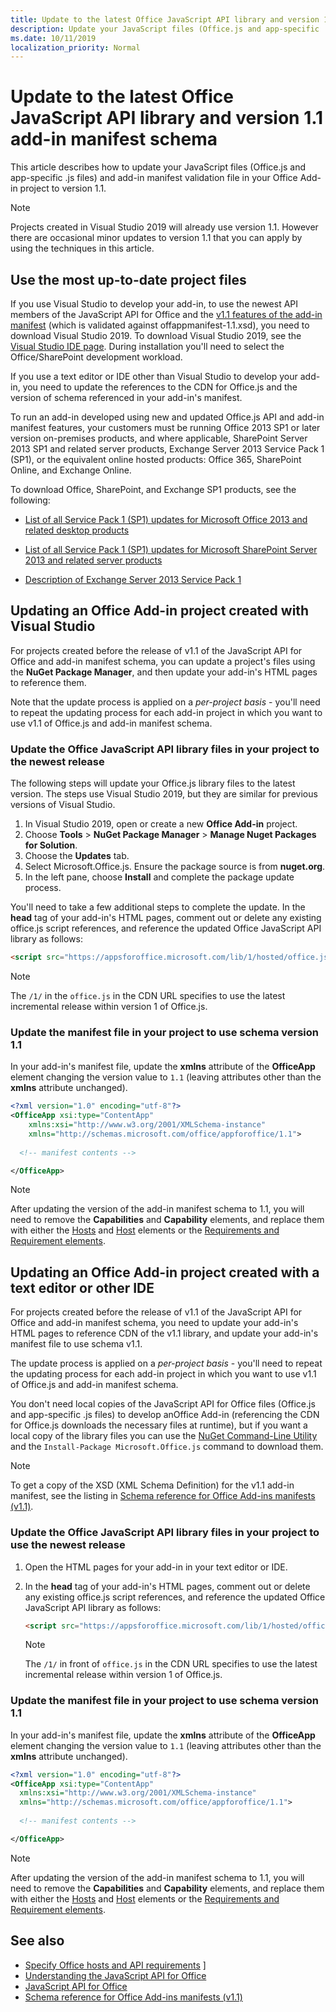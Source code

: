 ```yaml
---
title: Update to the latest Office JavaScript API library and version 1.1 add-in manifest schema
description: Update your JavaScript files (Office.js and app-specific .js files) and add-in manifest validation file in your Office Add-in project to version 1.1.
ms.date: 10/11/2019
localization_priority: Normal
---
```


# Update to the latest Office JavaScript API library and version 1.1 add-in manifest schema

This article describes how to update your JavaScript files (Office.js and app-specific .js files) and add-in manifest validation file in your Office Add-in project to version 1.1.

> [!NOTE]
> Projects created in Visual Studio 2019 will already use version 1.1. However there are occasional minor updates to version 1.1 that you can apply by using the techniques in this article.

## Use the most up-to-date project files

If you use Visual Studio to develop your add-in, to use the newest API members of the JavaScript API for Office and the [v1.1 features of the add-in manifest](../develop/add-in-manifests.md) (which is validated against offappmanifest-1.1.xsd), you need to download Visual Studio 2019. To download Visual Studio 2019, see the [Visual Studio IDE page](https://visualstudio.microsoft.com/vs/). During installation you'll need to select the Office/SharePoint development workload.

If you use a text editor or IDE other than Visual Studio to develop your add-in, you need to update the references to the CDN for Office.js and the version of schema referenced in your add-in's manifest.

To run an add-in developed using new and updated Office.js API and add-in manifest features, your customers must be running Office 2013 SP1 or later version on-premises products, and where applicable, SharePoint Server 2013 SP1 and related server products, Exchange Server 2013 Service Pack 1 (SP1), or the equivalent online hosted products: Office 365, SharePoint Online, and Exchange Online.

To download Office, SharePoint, and Exchange SP1 products, see the following:

- [List of all Service Pack 1 (SP1) updates for Microsoft Office 2013 and related desktop products](https://support.microsoft.com/kb/2850036)

- [List of all Service Pack 1 (SP1) updates for Microsoft SharePoint Server 2013 and related server products](https://support.microsoft.com/kb/2850035)

- [Description of Exchange Server 2013 Service Pack 1](https://support.microsoft.com/kb/2926248)


## Updating an Office Add-in project created with Visual Studio

For projects created before the release of v1.1 of the JavaScript API for Office and add-in manifest schema, you can update a project's files using the  **NuGet Package Manager**, and then update your add-in's HTML pages to reference them. 

Note that the update process is applied on a  _per-project basis_ - you'll need to repeat the updating process for each add-in project in which you want to use v1.1 of Office.js and add-in manifest schema.


### Update the Office JavaScript API library files in your project to the newest release
The following steps will update your Office.js library files to the latest version. The steps use Visual Studio 2019, but they are similar for previous versions of Visual Studio.

1. In Visual Studio 2019, open or create a new  **Office Add-in** project.
2. Choose  **Tools** > **NuGet Package Manager** > **Manage Nuget Packages for Solution**.
3. Choose the **Updates** tab.
4. Select Microsoft.Office.js. Ensure the package source is from **nuget.org**.
5. In the left pane, choose **Install** and complete the package update process.

You'll need to take a few additional steps to complete the update. In the **head** tag of your add-in's HTML pages, comment out or delete any existing office.js script references, and reference the updated Office JavaScript API library as follows:

  ```html
  <script src="https://appsforoffice.microsoft.com/lib/1/hosted/office.js" type="text/javascript"></script>
  ```

   > [!NOTE] 
   > The `/1/` in the `office.js` in the CDN URL specifies to use the latest incremental release within version 1 of Office.js.


### Update the manifest file in your project to use schema version 1.1

In your add-in's manifest file, update the **xmlns** attribute of the **OfficeApp** element changing the version value to `1.1` (leaving attributes other than the **xmlns** attribute unchanged).

```xml
<?xml version="1.0" encoding="utf-8"?>
<OfficeApp xsi:type="ContentApp"
	xmlns:xsi="http://www.w3.org/2001/XMLSchema-instance"
	xmlns="http://schemas.microsoft.com/office/appforoffice/1.1">
  
  <!-- manifest contents -->

</OfficeApp>
```

> [!NOTE]
> After updating the version of the add-in manifest schema to 1.1, you will need to remove the  **Capabilities** and **Capability** elements, and replace them with either the [Hosts](/office/dev/add-ins/reference/manifest/hosts) and [Host](/office/dev/add-ins/reference/manifest/host) elements or the [Requirements and Requirement elements](specify-office-hosts-and-api-requirements.md).

## Updating an Office Add-in project created with a text editor or other IDE

For projects created before the release of v1.1 of the JavaScript API for Office and add-in manifest schema, you need to update your add-in's HTML pages to reference CDN of the v1.1 library, and update your add-in's manifest file to use schema v1.1. 

The update process is applied on a  _per-project basis_ - you'll need to repeat the updating process for each add-in project in which you want to use v1.1 of Office.js and add-in manifest schema.

You don't need local copies of the JavaScript API for Office files (Office.js and app-specific .js files) to develop anOffice Add-in (referencing the CDN for Office.js downloads the necessary files at runtime), but if you want a local copy of the library files you can use the [NuGet Command-Line Utility](https://docs.nuget.org/consume/installing-nuget) and the `Install-Package Microsoft.Office.js` command to download them.

> [!NOTE]
> To get a copy of the XSD (XML Schema Definition) for the v1.1 add-in manifest, see the listing in [Schema reference for Office Add-ins manifests (v1.1)](../develop/add-in-manifests.md).


### Update the Office JavaScript API library files in your project to use the newest release

1. Open the HTML pages for your add-in in your text editor or IDE.

2. In the **head** tag of your add-in's HTML pages, comment out or delete any existing office.js script references, and reference the updated Office JavaScript API library as follows:

    ```html
    <script src="https://appsforoffice.microsoft.com/lib/1/hosted/office.js" type="text/javascript"></script>
    ```

   > [!NOTE]
   > The `/1/` in front of `office.js` in the CDN URL specifies to use the latest incremental release within version 1 of Office.js.

### Update the manifest file in your project to use schema version 1.1

In your add-in's manifest file, update the **xmlns** attribute of the **OfficeApp** element changing the version value to `1.1` (leaving attributes other than the **xmlns** attribute unchanged).

```xml
<?xml version="1.0" encoding="utf-8"?>
<OfficeApp xsi:type="ContentApp"
  xmlns:xsi="http://www.w3.org/2001/XMLSchema-instance"
  xmlns="http://schemas.microsoft.com/office/appforoffice/1.1">
  
  <!-- manifest contents -->

</OfficeApp>
```

> [!NOTE]
> After updating the version of the add-in manifest schema to 1.1, you will need to remove the  **Capabilities** and **Capability** elements, and replace them with either the [Hosts](/office/dev/add-ins/reference/manifest/hosts) and [Host](/office/dev/add-ins/reference/manifest/host) elements or the [Requirements and Requirement elements](specify-office-hosts-and-api-requirements.md).

## See also

- [Specify Office hosts and API requirements](specify-office-hosts-and-api-requirements.md) ]
- [Understanding the JavaScript API for Office](understanding-the-javascript-api-for-office.md)
- [JavaScript API for Office](/office/dev/add-ins/reference/javascript-api-for-office)
- [Schema reference for Office Add-ins manifests (v1.1)](../develop/add-in-manifests.md)
